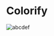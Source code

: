 # Colorify

![abcdef](https://user-images.githubusercontent.com/80638299/185297214-5ef38734-4550-4201-a12e-48dd85e58f1c.jpg)
